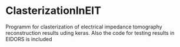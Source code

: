 # ClasterizationInEIT
Programm for clasterization of electrical impedance tomography reconstruction results uding keras.
Also the code for testing results in EIDORS is included
